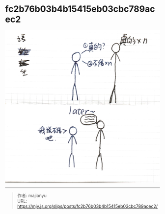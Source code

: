 # fc2b76b03b4b15415eb03cbc789acec2

![fc2b76b03b4b15415eb03cbc789acec2.png](../../images/fc2b76b03b4b15415eb03cbc789acec2.png)

---

> 作者: majianyu  
> URL: https://mjy.js.org/slips/posts/fc2b76b03b4b15415eb03cbc789acec2/  

